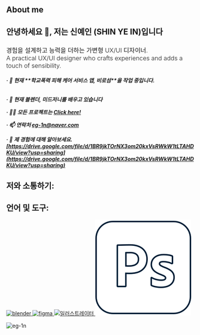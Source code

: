 ## About me

<h2 align="left">안녕하세요 👋, 저는 신예인 (SHIN YE IN)입니다</h2>
<h3 align="left" style="font-weight: 300;">
  경험을 설계하고 능력을 더하는 가변형 UX/UI 디자이너.<br>
  A practical UX/UI designer who crafts experiences and adds a touch of sensibility.
</h3>


<h5 align="left">
· 🔭 현재 **학교폭력 피해 케어 서비스 앱, 비로섬**을 작업 중입니다.

<br>· 🌱 현재 **블렌더, 미드저니**를 배우고 있습니다

· 👨‍💻 모든 프로젝트는 <a href="https://drive.google.com/file/d/11Ou5dyPwcGeOPsL-_WZmOxNekE-c-TIQ/view?usp=sharing">Click here!</a>

· 📫 연락처 **eg-1n@naver.com**

· 📄 제 경험에 대해 알아보세요. [https://drive.google.com/file/d/1BR9jkTOrNX3om20kxVsRWkW1tLTAHDKU/view?usp=sharing](https://drive.google.com/file/d/1BR9jkTOrNX3om20kxVsRWkW1tLTAHDKU/view?usp=sharing)
</h5>

<h2 align="left">저와 소통하기:</h2>
<p align="left">
</p>

<h2 align="left">언어 및 도구:</h2>
<p align="left"> <a href="https://www.blender.org/" target="_blank" rel="noreferrer"> <img src="https://download.blender.org/branding/community/blender_community_badge_white.svg" alt="blender" width="40" height="40"/> </a> <a href="https://www.figma.com/" target="_blank" rel="noreferrer"> <img src="https://www.vectorlogo.zone/logos/figma/figma-icon.svg" alt="figma" width="40" height="40"/> </a> <a href="https://www.adobe.com/in/products/illustrator.html" target="_blank" rel="noreferrer"> <img src="https://www.vectorlogo.zone/logos/adobe_illustrator/adobe_illustrator-icon.svg" alt="일러스트레이터" width="40" height="40"/> </a> <a href="https://www.photoshop.com/en" target="_blank" rel="noreferrer"> <img src="https://raw.githubusercontent.com/devicons/devicon/master/icons/photoshop/photoshop-line.svg" alt="포토샵" 너비="40" 높이="40"/> </a> </p>

<p><img align="center" src="https://github-readme-streak-stats.herokuapp.com/?user=eg-1n&" alt="eg-1n" /></p>
